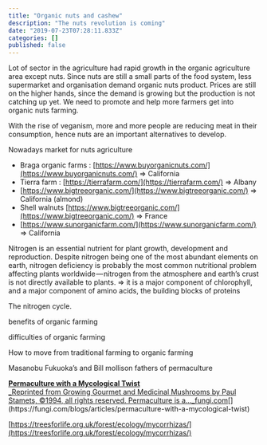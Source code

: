 ```yaml
---
title: "Organic nuts and cashew"
description: "The nuts revolution is coming"
date: "2019-07-23T07:28:11.833Z"
categories: []
published: false
---
```


Lot of sector in the agriculture had rapid growth in the organic agriculture area except nuts. Since nuts are still a small parts of the food system, less supermarket and organisation demand organic nuts product. Prices are still on the higher hands, since the demand is growing but the production is not catching up yet. We need to promote and help more farmers get into organic nuts farming.

With the rise of veganism, more and more people are reducing meat in their consumption, hence nuts are an important alternatives to develop. 

Nowadays market for nuts agriculture

-   Braga organic farms : [https://www.buyorganicnuts.com/](https://www.buyorganicnuts.com/) => California
-   Tierra farm : [https://tierrafarm.com/](https://tierrafarm.com/) => Albany
-   [https://www.bigtreeorganic.com/](https://www.bigtreeorganic.com/) => California (almond)
-   Shell walnuts [https://www.bigtreeorganic.com/](https://www.bigtreeorganic.com/) => France
-   [https://www.sunorganicfarm.com/](https://www.sunorganicfarm.com/) => California

  

Nitrogen is an essential nutrient for plant growth, development and reproduction. Despite nitrogen being one of the most abundant elements on earth, nitrogen deficiency is probably the most common nutritional problem affecting plants worldwide — nitrogen from the atmosphere and earth’s crust is not directly available to plants. => it is a major component of chlorophyll, and a major component of amino acids, the building blocks of proteins

The nitrogen cycle.

  

benefits of organic farming

difficulties of organic farming

How to move from traditional farming to organic farming

  

Masanobu Fukuoka’s and Bill mollison fathers of permaculture

[**Permaculture with a Mycological Twist**  
_Reprinted from Growing Gourmet and Medicinal Mushrooms by Paul Stamets, ©1994, all rights reserved. Permaculture is a…_fungi.com](https://fungi.com/blogs/articles/permaculture-with-a-mycological-twist "https://fungi.com/blogs/articles/permaculture-with-a-mycological-twist")[](https://fungi.com/blogs/articles/permaculture-with-a-mycological-twist)

[https://treesforlife.org.uk/forest/ecology/mycorrhizas/](https://treesforlife.org.uk/forest/ecology/mycorrhizas/)
